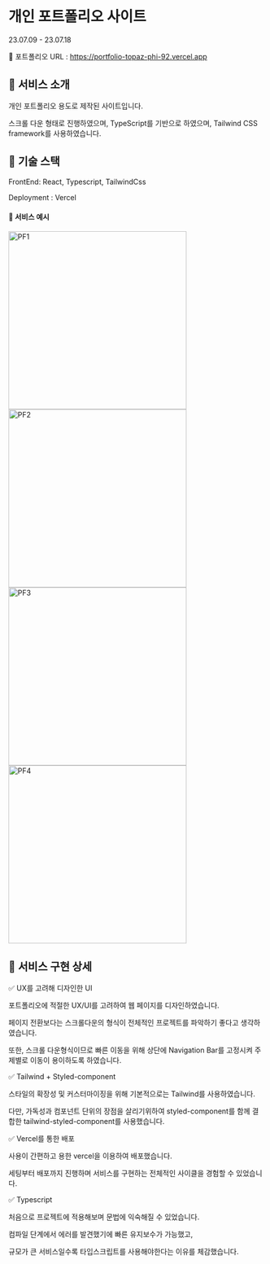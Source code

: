 # 개인 포트폴리오 사이트

23.07.09 - 23.07.18

🦋 포트폴리오 URL : <https://portfolio-topaz-phi-92.vercel.app>

## 📌 서비스 소개

개인 포트폴리오 용도로 제작된 사이트입니다.

스크롤 다운 형태로 진행하였으며, TypeScript를 기반으로 하였으며, Tailwind CSS framework를 사용하였습니다.

## 📌 기술 스택

FrontEnd: React, Typescript, TailwindCss

Deployment : Vercel

#### 📌 서비스 예시

<img height="350" alt="PF1" src="https://github.com/JESin10/BucketList/assets/119720123/afef9c5b-5c9f-4bbc-9970-d5f4f81cf652">
<img height="350" alt="PF2" src="https://github.com/JESin10/BucketList/assets/119720123/851f6b76-c569-4dce-b0e0-719409614f58">
<img height="350" alt="PF3" src="https://github.com/JESin10/BucketList/assets/119720123/5da65dd5-cb86-469c-8f03-5716101a0046">
<img height="350" alt="PF4" src="https://github.com/JESin10/BucketList/assets/119720123/75341cc9-7b15-4c65-bd11-80e20d9f09a3">

## 📌 서비스 구현 상세

<!-- <details><summary> ◼︎ 성능 최적화 (with LightHouse) </summary>

성능 최적화를 위해 ~~ 하였습니다.

그 결과 00점의 ~~가 00점으로, 00점의 ~~가 00점으로 상승하는 결과를 보일 수 있었습니다.

또한 image를 적절한 확장자로 변경하여 초기 렌더링 속도를 0초에서 0초로 감소 시킬 수 있었습니다.

#### LightHouse 결과 이미지

<img width="40%" alt="성능 개선 전" src=" "> <img width="40%" alt="성능 개선 후" src=" ">

</details>

<details><summary> ◼︎ 반응형 </summary>

접근성이 좋은 UX를 위해 반응형 웹사이트로 구현하였습니다.

화면의 크기에 따라 다른 스타일을 부여할 수 있도록 tailwind 내의 sm, md, lg 속성을 사용하였습니다.

모바일, 웹은 물론 다양한 기기에 맞게 반응형으로 작용되는 사이트를 구현할 수 있었습니다. -->

✅ UX를 고려해 디자인한 UI

포트폴리오에 적절한 UX/UI를 고려하여 웹 페이지를 디자인하였습니다.

페이지 전환보다는 스크롤다운의 형식이 전체적인 프로젝트를 파악하기 좋다고 생각하였습니다.

또한, 스크롤 다운형식이므로 빠른 이동을 위해 상단에 Navigation Bar를 고정시켜 주제별로 이동이 용이하도록 하였습니다.


✅ Tailwind + Styled-component

스타일의 확장성 및 커스터마이징을 위해 기본적으로는 Tailwind를 사용하였습니다.

다만, 가독성과 컴포넌트 단위의 장점을 살리기위하여 styled-component를 함께 결합한 tailwind-styled-component를 사용했습니다.


✅ Vercel를 통한 배포

사용이 간편하고 용한 vercel을 이용하여 배포했습니다.

세팅부터 배포까지 진행하며 서비스를 구현하는 전체적인 사이클을 경험할 수 있었습니다.


✅ Typescript

처음으로 프로젝트에 적용해보며 문법에 익숙해질 수 있었습니다.

컴파일 단계에서 에러를 발견했기에 빠른 유지보수가 가능했고,

규모가 큰 서비스일수록 타입스크립트를 사용해야한다는 이유를 체감했습니다.
